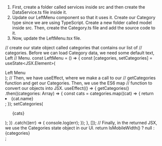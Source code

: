 1. First, create a folder called services inside src and then create the
DataService.ts file inside it. 
2. Update our LeftMenu component so that it uses it. Create our Category type
 since we are using TypeScript. Create a new folder called model inside src. Then, create the
Category.ts file and add the source code to it.
3. Now, update the LeftMenu.tsx file. 

// create our state object called categories that contains our list of
// categories. Before we can load Category data, we need some default text, Left
// Menu.
const LeftMenu = () => {
  const [categories, setCategories] = useState<JSX.Element>(
    <div>Left Menu</div>
  );
  //   Then, we have useEffect, where we make a call to our
  // getCategories function and get our Categories. Then, we use the ES6 map
  // function to convert our objects into JSX.
  useEffect(() => {
    getCategories()
      .then((categories: Array<Category>) => {
        const cats = categories.map((cat) => {
          return <li key={cat.id}>{cat.name}</li>;
        });
        setCategories(<ul className="category">{cats}</ul>);
      })
      .catch((err) => {
        console.log(err);
      });
  }, []);
  // Finally, in the returned JSX, we use the Categories state object in our UI.
  return IsMobileWidth() ? null : <div className="leftmenu">{categories}</div>;


